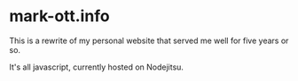 mark-ott.info
=============

This is a rewrite of my personal website that served me well for five years or so.

It's all javascript, currently hosted on Nodejitsu.
